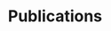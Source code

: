 ---
title: "Publications"
layout: collection
collection: publications
permalink: /publications/
author_profile: true
---